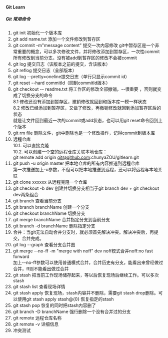 #### Git Learn
##### Git 常用命令
1. git init 初始化一个版本库
2. git add name.txt 添加一个文件修改到暂存区
3. git commit -m"message content" 提交一次内容修改
git中暂存区是一个非常重要的概念，可以多次修改文件，并将修改添加到暂存区，一次性commit所有修改到当前分支。没有被add到暂存区的修改不会被commit
4. git log 提交日志（该版本之前的提交，含该版本）
5. git reflog 提交日志（全部版本）
6. git log --pretty=oneline提交日志（单行只显示commit id）
7. git reset --hard commitId（回到commitId版本）
8. git checkout -- readme.txt 将工作区的修改全部撤销，--很重要 ，否则就变成了切换分支的命令  
8.1 修改还没有添加到暂存区，撤销修改就回到和版本库一模一样状态  
8.2 修改已经添加到暂存区，又做了修改，再撤销修改就回到添加暂存区后的状态  
就是让文件回到最近一次的commit或add状态，也可以用git reset命令回到上个版本
9. git rm file 删除文件，git中删除也是一个修改操作，记得commit到版本库
10. 远程仓库  
10.1. 可以直接克隆  
10.2. 可以创建一个空的远程仓库关联本地仓库：  
git remote add origin git@github.com:chunyaZOU/gitlearn.git
11. git push -u origin master 把本地仓库的所有内容推送到远程仓库  
第一次推送加上-u参数，不但可以把本地推送到远程，还可以将远程与本地关联
12. git clone xxxxxx 从远程克隆一个仓库
13. git checkout -b dev 创建并切换分支相当于git branch dev + git checkout dev两条组合
14. git branch 查看当前分支
15. git branch branchName 创建一个分支
16. git checkout branchName 切换分支  
17. git merge branchName 合并指定分支到当前分支
18. git branch -d branchName 删除指定分支
19. 合并：当git无法自动合并分支时，就必须首先解决冲突。解决冲突后，再提交，合并完成。
20. git log --graph 查看分支合并图
21. git merge --no-ff -m "merge with noff" dev noff模式合并noff:no fast forward  
加上--no-ff参数可以使用普通模式合并，合并历史有分支，能看出来曾经做过合并，ff则不能看出做过合并
22. git stash 把当前工作现场储存起来，等以后恢复现场后继续工作。可以多次stash
23. git stash list 查看现场详情
24. git stash apply 恢复现场，stash内容并不删除，需要git stash drop删除。可以使用git stash apply stash@{0} 恢复指定的stash
25. git stash pop 恢复的同时把stash内容删了
26. git branch -D branchName 强行删除一个没有合并过的分支
27. git remote 远程仓库名称
28. git remote -v 详细信息
29. 冲突测试
